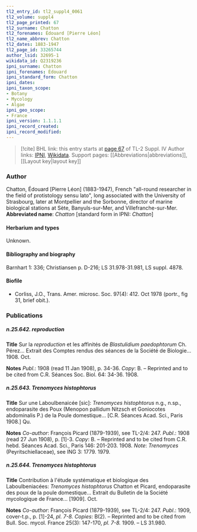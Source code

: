 ```yaml
---
tl2_entry_id: tl2_suppl4_0061
tl2_volume: suppl4
tl2_page_printed: 67
tl2_surname: Chatton
tl2_forenames: Édouard [Pierre Léon]
tl2_name_abbrev: Chatton
tl2_dates: 1883-1947
tl2_page_id: 33265744
author_lsid: 32695-1
wikidata_id: Q2319236
ipni_surname: Chatton
ipni_forenames: Édouard
ipni_standard_form: Chatton
ipni_dates: 
ipni_taxon_scope: 
- Botany
- Mycology
- Algae
ipni_geo_scope: 
- France
ipni_version: 1.1.1.1
ipni_record_created: 
ipni_record_modified:
---
```


> [!cite] BHL link: this entry starts at [page 67](https://www.biodiversitylibrary.org/page/33265744) of TL-2 Suppl. IV
> Author links: [IPNI](https://www.ipni.org/a/32695-1), [Wikidata](https://www.wikidata.org/wiki/Q2319236). Support pages: [[Abbreviations|abbreviations]], [[Layout key|layout key]]

### Author

Chatton, Édouard \[Pierre Léon\] (1883-1947), French "all-round researcher in the field of protistology sensu lato", long associated with the University of Strasbourg, later at Montpellier and the Sorbonne, director of marine biological stations at Sète, Banyuls-sur-Mer, and Villefranche-sur-Mer. 
**Abbreviated name**: *Chatton* \[standard form in IPNI: *Chatton*\]

#### Herbarium and types

Unknown.

#### Bibliography and biography

Barnhart 1: 336; Christiansen p. D-216; LS 31.978-31.981, LS suppl. 4878.

#### Biofile

- Corliss, J.O., Trans. Amer. microsc. Soc. 97(4): 412. Oct 1978 (portr., fig 31, brief obit.).

### Publications

##### n.25.642. reproduction

**Title**
Sur la *reproduction* et les affinités de *Blastulidium paedophtorum* Ch. Pérez... Extrait des Comptes rendus des séances de la Société de Biologie... 1908. Oct.

**Notes**
*Publ*.: 1908 (read 11 Jan 1908), p. 34-36. *Copy*: B. – Reprinted and to be cited from C.R. Séances Soc. Biol. 64: 34-36. 1908.

##### n.25.643. Trenomyces histophtorus

**Title**
Sur une Laboulbenaicée \[sic\]: *Trenomyces histophtorus* n.g., n.sp., endoparasite des Poux (Menopon pallidum Nitzsch et Goniocotes abdominalis P.) de la Poule domestique... \[C.R. Séances Acad. Sci., Paris 1908.\] Qu.

**Notes**
*Co-author*: François Picard (1879-1939), see TL-2/4: 247.
*Publ*.: 1908 (read 27 Jun 1908), p. \[1\]-3. *Copy*: B. – Reprinted and to be cited from C.R. hebd. Séances Acad. Sci., Paris 146: 201-203. 1908.
*Note*: *Trenomyces* (Peyritschiellaceae), see ING 3: 1779. 1979.

##### n.25.644. Trenomyces histophtorus

**Title**
Contribution à l'étude systématique et biologique des Laboulbeniacées: *Trenomyces histophtorus* Chatton et Picard, endoparasite des poux de la poule domestique... Extrait du Bulletin de la Société mycologique de France... \[1909\]. Oct.

**Notes**
*Co-author*: François Picard (1879-1939), see TL-2/4: 247.
*Publ*.: 1909, cover-t.p., p. \[1\]-24, *pl. 7-8.* *Copies*: B(2). – Reprinted and to be cited from Bull. Soc. mycol. France 25(3): 147-170, *pl. 7-8.* 1909. – LS 31.980.


